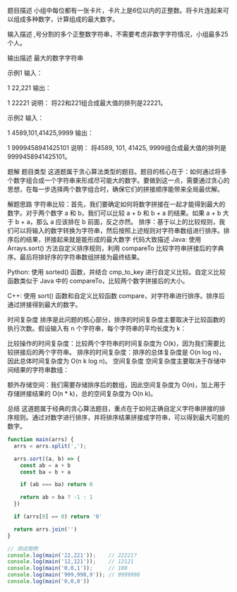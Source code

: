 题目描述
小组中每位都有一张卡片，卡片上是6位以内的正整数。将卡片连起来可以组成多种数字，计算组成的最大数字。

输入描述
,号分割的多个正整数字符串，不需要考虑非数字字符情况，小组最多25个人。

输出描述
最大的数字字符串

示例1
输入：

1
22,221
输出：

1
22221
说明： 将22和221组合成最大值的排列是22221。

示例2
输入：

1
4589,101,41425,9999
输出：

1
9999458941425101
说明： 将4589, 101, 41425, 9999组合成最大值的排列是9999458941425101。

题解
题目类型
这道题属于贪心算法类型的题目。题目的核心在于：如何通过将多个数字组合成一个字符串来形成尽可能大的数字。要做到这一点，需要通过贪心的思想，在每一步选择两个数字组合时，确保它们的拼接顺序能带来全局最优解。

解题思路
字符串比较：首先，我们要确定如何将数字拼接在一起才能得到最大的数字。对于两个数字 a 和 b，我们可以比较 a + b 和 b + a 的结果。如果 a + b 大于 b + a，那么 a 应该排在 b 前面，反之亦然。
排序：基于以上的比较规则，我们可以将输入的数字转换为字符串，然后按照上述规则对字符串数组进行排序。排序后的结果，拼接起来就是能形成的最大数字
代码大致描述
Java: 使用 Arrays.sort() 方法自定义排序规则，利用 compareTo 比较字符串拼接后的字典序。最后将排好序的字符串数组拼接为最终结果。

Python: 使用 sorted() 函数，并结合 cmp_to_key 进行自定义比较。自定义比较函数类似于 Java 中的 compareTo，比较两个数字拼接后的大小。

C++: 使用 sort() 函数和自定义比较函数 compare，对字符串进行排序。排序后通过拼接得到最大的数字。

时间复杂度
排序是此问题的核心部分，排序的时间复杂度主要取决于比较函数的执行次数。假设输入有 n 个字符串，每个字符串的平均长度为 k：

比较操作的时间复杂度：比较两个字符串的时间复杂度为 O(k)，因为我们需要比较拼接后的两个字符串。
排序的时间复杂度：排序的总体复杂度是 O(n log n)，因此总体时间复杂度为 O(n k log n)。
空间复杂度
空间复杂度主要取决于存储中间结果的字符串数组：

额外存储空间：我们需要存储排序后的数组，因此空间复杂度为 O(n)，加上用于存储拼接结果的 O(n * k)，总的空间复杂度为 O(n k)。

总结
这道题属于经典的贪心算法题目，重点在于如何正确自定义字符串拼接的排序规则。通过对数字进行排序，并将排序结果拼接成字符串，可以得到最大可能的数字。

```js
function main(arrs) {
  arrs = arrs.split(',');

  arrs.sort((a, b) => {
    const ab = a + b
    const ba = b + a

    if (ab === ba) return 0

    return ab > ba ? -1 : 1
  })

  if (arrs[0] == 0) return '0'

  return arrs.join('')
}

// 测试用例
console.log(main('22,221'));    // 22221?
console.log(main('12,121'));    // 12121
console.log(main('0,0,1'));     // 100
console.log(main('999,998,9')); // 9999998
console.log(main('0,0,0'))
```